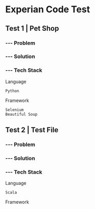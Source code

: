 # Experian Code Test

## Test 1 | Pet Shop

### --- Problem

### --- Solution

### --- Tech Stack

Language

```
Python
```

Framework

```
Selenium
Beautiful Soup
```

## Test 2 | Test File

### --- Problem

### --- Solution

### --- Tech Stack

Language

```
Scala
```

Framework

```
```
